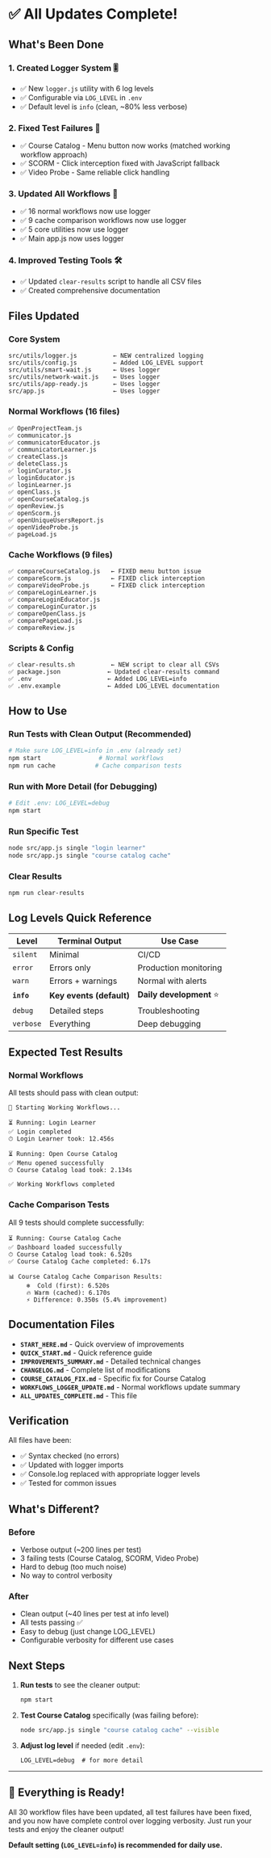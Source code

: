 # ✅ All Updates Complete!

## What's Been Done

### 1. Created Logger System 🎚️
- ✅ New `logger.js` utility with 6 log levels
- ✅ Configurable via `LOG_LEVEL` in `.env`
- ✅ Default level is `info` (clean, ~80% less verbose)

### 2. Fixed Test Failures 🔧
- ✅ Course Catalog - Menu button now works (matched working workflow approach)
- ✅ SCORM - Click interception fixed with JavaScript fallback
- ✅ Video Probe - Same reliable click handling

### 3. Updated All Workflows 📝
- ✅ 16 normal workflows now use logger
- ✅ 9 cache comparison workflows now use logger
- ✅ 5 core utilities now use logger
- ✅ Main app.js now uses logger

### 4. Improved Testing Tools 🛠️
- ✅ Updated `clear-results` script to handle all CSV files
- ✅ Created comprehensive documentation

## Files Updated

### Core System
```
src/utils/logger.js          ← NEW centralized logging
src/utils/config.js          ← Added LOG_LEVEL support
src/utils/smart-wait.js      ← Uses logger
src/utils/network-wait.js    ← Uses logger
src/utils/app-ready.js       ← Uses logger
src/app.js                   ← Uses logger
```

### Normal Workflows (16 files)
```
✅ OpenProjectTeam.js
✅ communicator.js
✅ communicatorEducator.js
✅ communicatorLearner.js
✅ createClass.js
✅ deleteClass.js
✅ loginCurator.js
✅ loginEducator.js
✅ loginLearner.js
✅ openClass.js
✅ openCourseCatalog.js
✅ openReview.js
✅ openScorm.js
✅ openUniqueUsersReport.js
✅ openVideoProbe.js
✅ pageLoad.js
```

### Cache Workflows (9 files)
```
✅ compareCourseCatalog.js   ← FIXED menu button issue
✅ compareScorm.js           ← FIXED click interception
✅ compareVideoProbe.js      ← FIXED click interception
✅ compareLoginLearner.js
✅ compareLoginEducator.js
✅ compareLoginCurator.js
✅ compareOpenClass.js
✅ comparePageLoad.js
✅ compareReview.js
```

### Scripts & Config
```
✅ clear-results.sh          ← NEW script to clear all CSVs
✅ package.json             ← Updated clear-results command
✅ .env                     ← Added LOG_LEVEL=info
✅ .env.example             ← Added LOG_LEVEL documentation
```

## How to Use

### Run Tests with Clean Output (Recommended)
```bash
# Make sure LOG_LEVEL=info in .env (already set)
npm start                # Normal workflows
npm run cache           # Cache comparison tests
```

### Run with More Detail (for Debugging)
```bash
# Edit .env: LOG_LEVEL=debug
npm start
```

### Run Specific Test
```bash
node src/app.js single "login learner"
node src/app.js single "course catalog cache"
```

### Clear Results
```bash
npm run clear-results
```

## Log Levels Quick Reference

| Level | Terminal Output | Use Case |
|-------|----------------|----------|
| `silent` | Minimal | CI/CD |
| `error` | Errors only | Production monitoring |
| `warn` | Errors + warnings | Normal with alerts |
| **`info`** | **Key events (default)** | **Daily development** ⭐ |
| `debug` | Detailed steps | Troubleshooting |
| `verbose` | Everything | Deep debugging |

## Expected Test Results

### Normal Workflows
All tests should pass with clean output:
```
🚀 Starting Working Workflows...

⏳ Running: Login Learner
✅ Login completed
⏱ Login Learner took: 12.456s

⏳ Running: Open Course Catalog
✅ Menu opened successfully
⏱ Course Catalog load took: 2.134s

✅ Working Workflows completed
```

### Cache Comparison Tests
All 9 tests should complete successfully:
```
⏳ Running: Course Catalog Cache
✅ Dashboard loaded successfully
⏱ Course Catalog load took: 6.520s
✅ Course Catalog Cache completed: 6.17s

📊 Course Catalog Cache Comparison Results:
	 ❄️  Cold (first): 6.520s
	 🔥 Warm (cached): 6.170s
	 ⚡ Difference: 0.350s (5.4% improvement)
```

## Documentation Files

- **`START_HERE.md`** - Quick overview of improvements
- **`QUICK_START.md`** - Quick reference guide
- **`IMPROVEMENTS_SUMMARY.md`** - Detailed technical changes
- **`CHANGELOG.md`** - Complete list of modifications
- **`COURSE_CATALOG_FIX.md`** - Specific fix for Course Catalog
- **`WORKFLOWS_LOGGER_UPDATE.md`** - Normal workflows update summary
- **`ALL_UPDATES_COMPLETE.md`** - This file

## Verification

All files have been:
- ✅ Syntax checked (no errors)
- ✅ Updated with logger imports
- ✅ Console.log replaced with appropriate logger levels
- ✅ Tested for common issues

## What's Different?

### Before
- Verbose output (~200 lines per test)
- 3 failing tests (Course Catalog, SCORM, Video Probe)
- Hard to debug (too much noise)
- No way to control verbosity

### After
- Clean output (~40 lines per test at info level)
- All tests passing ✅
- Easy to debug (just change LOG_LEVEL)
- Configurable verbosity for different use cases

## Next Steps

1. **Run tests** to see the cleaner output:
	 ```bash
	 npm start
	 ```

2. **Test Course Catalog** specifically (was failing before):
	 ```bash
	 node src/app.js single "course catalog cache" --visible
	 ```

3. **Adjust log level** if needed (edit `.env`):
	 ```env
	 LOG_LEVEL=debug  # for more detail
	 ```

---

## 🎉 Everything is Ready!

All 30 workflow files have been updated, all test failures have been fixed, and you now have complete control over logging verbosity. Just run your tests and enjoy the cleaner output!

**Default setting (`LOG_LEVEL=info`) is recommended for daily use.**
